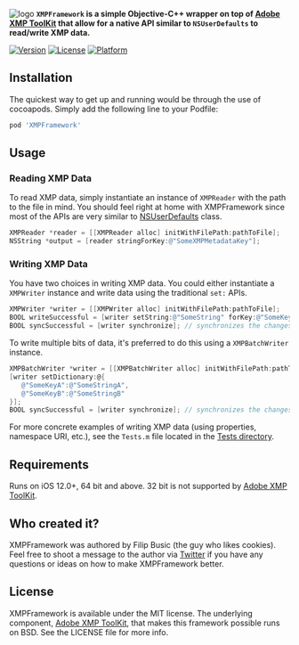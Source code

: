 ![logo][1]
__`XMPFramework` is a simple Objective-C++ wrapper on top of [Adobe XMP ToolKit][2] that allow for a native API similar to `NSUserDefaults` to read/write XMP data.__

[![Version](https://img.shields.io/cocoapods/v/XMPFramework.svg?style=flat)](https://cocoapods.org/pods/XMPFramework)
[![License](https://img.shields.io/cocoapods/l/XMPFramework.svg?style=flat)](https://cocoapods.org/pods/XMPFramework)
[![Platform](https://img.shields.io/cocoapods/p/XMPFramework.svg?style=flat)](https://cocoapods.org/pods/XMPFramework)

## Installation
The quickest way to get up and running would be through the use of cocoapods. Simply add the following line to your Podfile:
```ruby
pod 'XMPFramework'
```

## Usage

### Reading XMP Data

To read XMP data, simply instantiate an instance of `XMPReader` with the path to the file in mind. You should feel right at home with XMPFramework since most of the APIs are very similar to [NSUserDefaults][4] class.
```objective-c
XMPReader *reader = [[XMPReader alloc] initWithFilePath:pathToFile];
NSString *output = [reader stringForKey:@"SomeXMPMetadataKey"];
```

### Writing XMP Data

You have two choices in writing XMP data. You could either instantiate a `XMPWriter` instance and write data using the traditional `set:` APIs.
```objective-c
XMPWriter *writer = [[XMPWriter alloc] initWithFilePath:pathToFile];
BOOL writeSuccessful = [writer setString:@"SomeString" forKey:@"SomeKey"];
BOOL syncSuccessful = [writer synchronize]; // synchronizes the changes
```

To write multiple bits of data, it's preferred to do this using a `XMPBatchWriter` instance.
```objective-c
XMPBatchWriter *writer = [[XMPBatchWriter alloc] initWithFilePath:pathToFile];
[writer setDictionary:@{
   @"SomeKeyA":@"SomeStringA",
   @"SomeKeyB":@"SomeStringB"
}];
BOOL syncSuccessful = [writer synchronize]; // synchronizes the changes
```

For more concrete examples of writing XMP data (using properties, namespace URI, etc.), see the `Tests.m` file located in the [Tests directory][3].

## Requirements

Runs on iOS 12.0+, 64 bit and above. 32 bit is not supported by [Adobe XMP ToolKit][2].

## Who created it?

XMPFramework was authored by Filip Busic (the guy who likes cookies). Feel free to shoot a message to the author via [Twitter][5] if you have any questions or ideas on how to make XMPFramework better.

## License

XMPFramework is available under the MIT license. The underlying component, [Adobe XMP ToolKit][2], that makes this framework possible runs on BSD. See the LICENSE file for more info.

[1]: https://i.imgur.com/uWunVdE.png
[2]: https://github.com/IHEARTCOOKIES/Adobe-XMP-ToolKit
[3]: https://github.com/IHEARTCOOKIES/XMPFramework/blob/master/Example/Tests/Tests.m
[4]: https://developer.apple.com/documentation/foundation/nsuserdefaults
[5]: https://twitter.com/__unused
